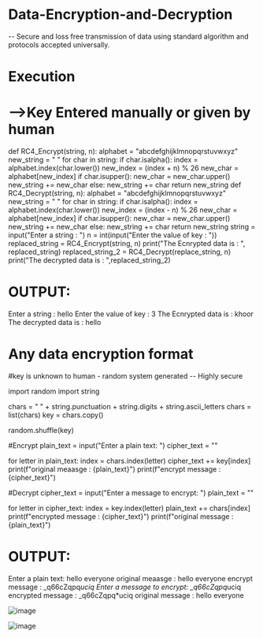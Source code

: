 # Data-Encryption-and-Decryption
-- Secure and loss free transmission of data using standard algorithm and protocols accepted universally. 
# Execution 
# -->Key Entered manually or given by human 
def  RC4_Encrypt(string, n):
    alphabet = "abcdefghijklmnopqrstuvwxyz"
    new_string = " "
    for char in string:
        if char.isalpha():
            index = alphabet.index(char.lower())
            new_index = (index + n) % 26
            new_char = alphabet[new_index]
            if char.isupper():
                new_char = new_char.upper()
            new_string += new_char
        else:
            new_string += char
    return new_string
def RC4_Decrypt(string, n):
    alphabet = "abcdefghijklmnopqrstuvwxyz"
    new_string = " "
    for char in string:
        if char.isalpha():
            index = alphabet.index(char.lower())
            new_index = (index - n) % 26
            new_char = alphabet[new_index]
            if char.isupper():
                new_char = new_char.upper()
            new_string += new_char
        else:
            new_string += char
    return new_string
string = input("Enter a string : ")
n = int(input("Enter the value of key : "))
replaced_string = RC4_Encrypt(string, n)
print("The Ecnrypted data is : ", replaced_string) 
replaced_string_2 = RC4_Decrypt(replace_string, n)
print("The decrypted data is : ",replaced_string_2)

# OUTPUT:
Enter a string : hello
Enter the value of key : 3
The Ecnrypted data is :   khoor
The decrypted data is :    hello

# Any data encryption format 
#key is unknown to human - random system generated -- Highly secure

import random
import string 

chars = " " + string.punctuation + string.digits + string.ascii_letters
chars = list(chars)
key = chars.copy()

random.shuffle(key)

#Encrypt
plain_text = input("Enter a plain text: ")
cipher_text = ""

for letter in plain_text:
    index = chars.index(letter)
    cipher_text += key[index]
print(f"original meaasge : {plain_text}")
print(f"encrypt message : {cipher_text}")

#Decrypt
cipher_text = input("Enter a message to encrypt: ")
plain_text = ""

for letter in cipher_text:
    index = key.index(letter)
    plain_text += chars[index]
print(f"encrypted message : {cipher_text}")
print(f"original message : {plain_text}")
  


# OUTPUT:
Enter a plain text: hello everyone
original meaasge : hello everyone
encrypt message : _q66cZqpq*uciq
Enter a message to encrypt: _q66cZqpq*uciq
encrypted message : _q66cZqpq*uciq
original message : hello everyone 

![image](https://github.com/harshithkonasani/Data-Encryption-and-Decryption/assets/94668868/7d1a490a-fafd-4cbc-bd73-1c868ccba0bf)

![image](https://github.com/harshithkonasani/Data-Encryption-and-Decryption/assets/94668868/ef9c7f96-aeca-4226-a9e7-72752ad8c6bb)

